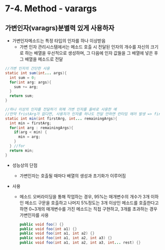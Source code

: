 # 7-4. Method - varargs

## 가변인자(varagrs)분별력 있게 사용하자

- 가변인자메소드는 특정 타입의 인자를 하나 이상받음
  - 가변 인자 관리시스템에서는 메소드 호출 시 전달된 인자의 개수를 자신의 크기로 하는 배열을 우선적으로 생성하며, 그 다음에 인자 값들을 그 배열에 넣은 후 그 배열을 메소드로 전달

```java
//가변 인자의 간단한 사용
static int sum(int... args){
  int sum = 0;
  for(int arg: args){
    sum += arg;
  }
  return sum;
}

//하나 이상의 인자를 전달하기 위해 가변 인자를 올바로 사용한 예
//만약 fristArg가 없다면, 사용자가 인자를 하나도 전달 안하면 런타임 에러 발생 => firstArg가 있으면 컴파일에러로 걸러낼 수 있음
static int min(int firstArg, int... remainingArgs){
  int min = firstArg;
  for(int arg : remainingArgs){
    if(arg < min) {
      min = arg;
    }
  } //for
  return min;
}
```

- 성능상의 단점

  - 가변인자는 호출될 때마다 배열의 생성과 초기화가 이루어짐

- 사용

  - 메소드 오버라이딩을 통해 작업하는 경우, 95%는 매개변수의 개수가 3개 이하인 메소드 구문을 호출하고 나머지 5%정도는 3개 이상인 메소드를 호출한다고 하면 0~3개의 매개변수를 가진 메소드는 직접 구현하고, 3개를 초과하는 경우 가변인자를 사용

    ```java
    public void foo() {}
    public void foo(int a1) {}
    public void foo(int a1, int a2) {}
    public void foo(int a1, int a2, int a3) {}
    public void foo(int a1, int a2, int a3, int... rest) {}
    ```

    